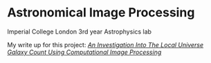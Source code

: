 # Astronomical Image Processing
Imperial College London 3rd year Astrophysics lab 

My write up for this project: [*An Investigation Into The Local Universe Galaxy Count Using Computational Image Processing*](https://github.com/Shonacw/Astronomical-Image-Processing/blob/main/Astronomical-Image-Processing_ShonaCW.pdf)
